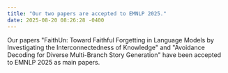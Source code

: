 ```yaml
---
title: "Our two papers are accepted to EMNLP 2025."
date: 2025-08-20 08:26:28 -0400
---
```

Our papers "FaithUn: Toward Faithful Forgetting in Language Models by Investigating the Interconnectedness of Knowledge" and "Avoidance Decoding for Diverse Multi-Branch Story Generation" have been accepted to EMNLP 2025 as main papers.
